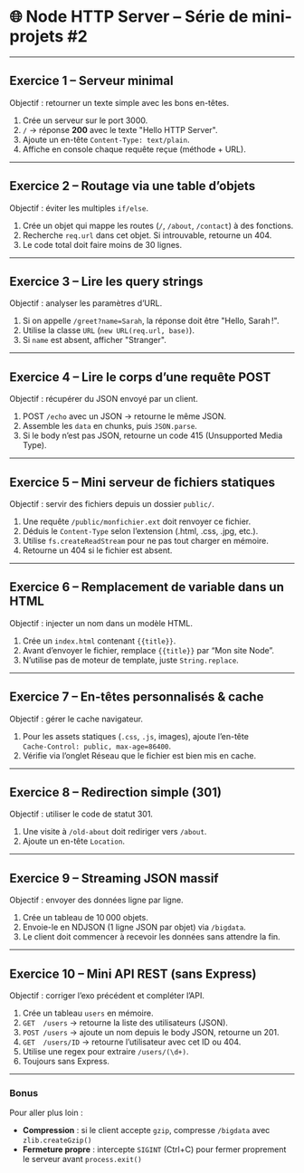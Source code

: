 # 🌐 Node HTTP Server – Série de mini-projets #2

---

## Exercice 1 – Serveur minimal  
Objectif : retourner un texte simple avec les bons en-têtes.
1. Crée un serveur sur le port 3000.  
2. `/` → réponse **200** avec le texte "Hello HTTP Server".  
3. Ajoute un en-tête `Content-Type: text/plain`.  
4. Affiche en console chaque requête reçue (méthode + URL).

---

## Exercice 2 – Routage via une table d’objets
Objectif : éviter les multiples `if/else`.  
1. Crée un objet qui mappe les routes (`/`, `/about`, `/contact`) à des fonctions.  
2. Recherche `req.url` dans cet objet. Si introuvable, retourne un 404.  
3. Le code total doit faire moins de 30 lignes.

---

## Exercice 3 – Lire les query strings
Objectif : analyser les paramètres d’URL.  
1. Si on appelle `/greet?name=Sarah`, la réponse doit être "Hello, Sarah !".  
2. Utilise la classe `URL` (`new URL(req.url, base)`).  
3. Si `name` est absent, afficher "Stranger".

---

## Exercice 4 – Lire le corps d’une requête POST  
Objectif : récupérer du JSON envoyé par un client.  
1. POST `/echo` avec un JSON → retourne le même JSON.  
2. Assemble les `data` en chunks, puis `JSON.parse`.  
3. Si le body n’est pas JSON, retourne un code 415 (Unsupported Media Type).

---

## Exercice 5 – Mini serveur de fichiers statiques  
Objectif : servir des fichiers depuis un dossier `public/`.  
1. Une requête `/public/monfichier.ext` doit renvoyer ce fichier.  
2. Déduis le `Content-Type` selon l’extension (.html, .css, .jpg, etc.).  
3. Utilise `fs.createReadStream` pour ne pas tout charger en mémoire.  
4. Retourne un 404 si le fichier est absent.

---

## Exercice 6 – Remplacement de variable dans un HTML  
Objectif : injecter un nom dans un modèle HTML.  
1. Crée un `index.html` contenant `{{title}}`.  
2. Avant d’envoyer le fichier, remplace `{{title}}` par “Mon site Node”.  
3. N’utilise pas de moteur de template, juste `String.replace`.

---

## Exercice 7 – En-têtes personnalisés & cache  
Objectif : gérer le cache navigateur.  
1. Pour les assets statiques (`.css`, `.js`, images), ajoute l’en-tête  
   `Cache-Control: public, max-age=86400`.  
2. Vérifie via l’onglet Réseau que le fichier est bien mis en cache.

---

## Exercice 8 – Redirection simple (301)  
Objectif : utiliser le code de statut 301.  
1. Une visite à `/old-about` doit rediriger vers `/about`.  
2. Ajoute un en-tête `Location`.

---

## Exercice 9 – Streaming JSON massif  
Objectif : envoyer des données ligne par ligne.  
1. Crée un tableau de 10 000 objets.  
2. Envoie-le en NDJSON (1 ligne JSON par objet) via `/bigdata`.  
3. Le client doit commencer à recevoir les données sans attendre la fin.

---

## Exercice 10 – Mini API REST (sans Express)  
Objectif : corriger l’exo précédent et compléter l’API.  
1. Crée un tableau `users` en mémoire.  
2. `GET  /users` → retourne la liste des utilisateurs (JSON).  
3. `POST /users` → ajoute un nom depuis le body JSON, retourne un 201.  
4. `GET  /users/ID` → retourne l’utilisateur avec cet ID ou 404.  
5. Utilise une regex pour extraire `/users/(\d+)`.  
6. Toujours sans Express.

---

### Bonus
Pour aller plus loin :

* **Compression** : si le client accepte `gzip`, compresse `/bigdata` avec `zlib.createGzip()`  
* **Fermeture propre** : intercepte `SIGINT` (Ctrl+C) pour fermer proprement le serveur avant `process.exit()`  